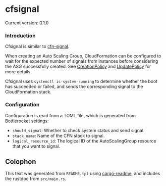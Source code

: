 # cfsignal

Current version: 0.1.0

### Introduction

Cfsignal is similar to [cfn-signal](https://docs.aws.amazon.com/AWSCloudFormation/latest/UserGuide/cfn-signal.html).

When creating an Auto Scaling Group, CloudFormation can be configured to wait for the expected number of signals from instances before considering the ASG successfully created. See [CreationPolicy](https://docs.aws.amazon.com/AWSCloudFormation/latest/UserGuide/aws-attribute-creationpolicy.html) and [UpdatePolicy](https://docs.aws.amazon.com/AWSCloudFormation/latest/UserGuide/aws-attribute-updatepolicy.html) for more details.

Cfsignal uses `systemctl is-system-running` to determine whether the boot has succeeded or failed, and sends the corresponding signal to the CloudFormation stack.

### Configuration

Configuration is read from a TOML file, which is generated from Bottlerocket settings:
* `should_signal`: Whether to check system status and send signal.
* `stack_name`: Name of the CFN stack to signal.
* `logical_resource_id`: The logical ID of the AutoScalingGroup resource that you want to signal.

## Colophon

This text was generated from `README.tpl` using [cargo-readme](https://crates.io/crates/cargo-readme), and includes the rustdoc from `src/main.rs`.
